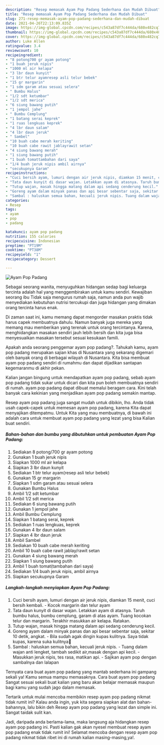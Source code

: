 ```yaml
---
description: "Resep memasak Ayam Pop Padang Sederhana dan Mudah Dibuat"
title: "Resep memasak Ayam Pop Padang Sederhana dan Mudah Dibuat"
slug: 271-resep-memasak-ayam-pop-padang-sederhana-dan-mudah-dibuat
date: 2021-04-26T22:13:09.835Z
image: https://img-global.cpcdn.com/recipes/c543a87df7c444da/680x482cq70/ayam-pop-padang-foto-resep-utama.jpg
thumbnail: https://img-global.cpcdn.com/recipes/c543a87df7c444da/680x482cq70/ayam-pop-padang-foto-resep-utama.jpg
cover: https://img-global.cpcdn.com/recipes/c543a87df7c444da/680x482cq70/ayam-pop-padang-foto-resep-utama.jpg
author: Luke Allen
ratingvalue: 3.4
reviewcount: 10
recipeingredient:
- "8 potong700 gr ayam potong"
- "1 buah jeruk nipis"
- "1000 ml air kelapa"
- "3 lbr daun kunyit"
- "1 btr telur ayamresep asli telur bebek"
- "15 gr margarin"
- "1 sdm garam atau sesuai selera"
- " Bumbu Halus"
- "1/2 sdt ketumbar"
- "1/2 sdt merica"
- "6 siung bawang putih"
- "1 jempol jahe"
- " Bumbu Cemplung"
- "1 batang serai keprek"
- "1 ruas lengkuas keprek"
- "4 lbr daun salam"
- "4 lbr daun jeruk"
- " Sambel"
- "10 buah cabe merah keriting"
- "10 buah cabe rawit jablayrawit setan"
- "4 siung bawang merah"
- "1 siung bawang putih"
- "1 buah tomattambahan dari saya"
- "1/4 buah jeruk nipis ambil airnya"
- "secukupnya Garam"
recipeinstructions:
- "Cuci bersih ayam, lumuri dengan air jeruk nipis, diamkan 15 menit, cuci bersih kembali. Kocok margarin dan telur ayam"
- "Tata daun kunyit di dasar wajan. Letakkan ayam di atasnya. Taruh bumbu halus, bumbu cemplung, garam di atas ayam. Tuang kocokan telur dan margarin. Terakhir masukkan air kelapa. Ratakan."
- "Tutup wajan, masak hingga matang dalam api sedang cenderung kecil."
- "Goreng ayam dalam minyak panas dan api besar sebentar saja, sekitar 10 detik, angkat. Bila sudah agak dingin kupas kulitnya. Saya tidak kupas, karena suka kulitnya🤭"
- "Sambal : haluskan semua bahan, kecuali jeruk nipis. Tuang dalam wajan anti lengket, tambah sedikit air,masak dengan api kecil. Masukkan jeruk nipis, tes rasa, matikan api.  Sajikan ayam pop dengan sambalnya dan lalapan"
categories:
- Resep
tags:
- ayam
- pop
- padang

katakunci: ayam pop padang 
nutrition: 155 calories
recipecuisine: Indonesian
preptime: "PT19M"
cooktime: "PT38M"
recipeyield: "1"
recipecategory: Dessert

---
```



![Ayam Pop Padang](https://img-global.cpcdn.com/recipes/c543a87df7c444da/680x482cq70/ayam-pop-padang-foto-resep-utama.jpg)

Sebagai seorang wanita, menyuguhkan hidangan sedap bagi keluarga tercinta adalah hal yang menggembirakan untuk kamu sendiri. Kewajiban seorang ibu Tidak saja mengurus rumah saja, namun anda pun wajib menyediakan kebutuhan nutrisi tercukupi dan juga hidangan yang dimakan orang tercinta harus enak.

Di zaman  saat ini, kamu memang dapat mengorder masakan praktis tidak harus capek membuatnya dahulu. Namun banyak juga mereka yang memang mau memberikan yang terenak untuk orang tercintanya. Karena, menghidangkan masakan sendiri jauh lebih bersih dan kita juga bisa menyesuaikan masakan tersebut sesuai kesukaan famili. 



Apakah anda seorang penggemar ayam pop padang?. Tahukah kamu, ayam pop padang merupakan sajian khas di Nusantara yang sekarang digemari oleh banyak orang di berbagai wilayah di Nusantara. Kita bisa membuat ayam pop padang sendiri di rumahmu dan dapat dijadikan santapan kegemaranmu di akhir pekan.

Kalian jangan bingung untuk mendapatkan ayam pop padang, sebab ayam pop padang tidak sukar untuk dicari dan kita pun boleh membuatnya sendiri di rumah. ayam pop padang dapat dibuat memalui beragam cara. Kini telah banyak cara kekinian yang menjadikan ayam pop padang semakin mantap.

Resep ayam pop padang juga sangat mudah untuk dibikin, lho. Anda tidak usah capek-capek untuk memesan ayam pop padang, karena Kita dapat menyajikan ditempatmu. Untuk Kita yang mau membuatnya, di bawah ini adalah cara untuk membuat ayam pop padang yang lezat yang bisa Kalian buat sendiri.

<!--inarticleads1-->

##### Bahan-bahan dan bumbu yang dibutuhkan untuk pembuatan Ayam Pop Padang:

1. Sediakan 8 potong/700 gr ayam potong
1. Gunakan 1 buah jeruk nipis
1. Siapkan 1000 ml air kelapa
1. Siapkan 3 lbr daun kunyit
1. Sediakan 1 btr telur ayam(resep asli telur bebek)
1. Gunakan 15 gr margarin
1. Siapkan 1 sdm garam atau sesuai selera
1. Gunakan  Bumbu Halus
1. Ambil 1/2 sdt ketumbar
1. Ambil 1/2 sdt merica
1. Sediakan 6 siung bawang putih
1. Gunakan 1 jempol jahe
1. Ambil  Bumbu Cemplung
1. Siapkan 1 batang serai, keprek
1. Sediakan 1 ruas lengkuas, keprek
1. Gunakan 4 lbr daun salam
1. Siapkan 4 lbr daun jeruk
1. Ambil  Sambel
1. Sediakan 10 buah cabe merah keriting
1. Ambil 10 buah cabe rawit jablay/rawit setan
1. Gunakan 4 siung bawang merah
1. Siapkan 1 siung bawang putih
1. Ambil 1 buah tomat(tambahan dari saya)
1. Sediakan 1/4 buah jeruk nipis, ambil airnya
1. Siapkan secukupnya Garam




<!--inarticleads2-->

##### Langkah-langkah menyiapkan Ayam Pop Padang:

1. Cuci bersih ayam, lumuri dengan air jeruk nipis, diamkan 15 menit, cuci bersih kembali. - Kocok margarin dan telur ayam
1. Tata daun kunyit di dasar wajan. Letakkan ayam di atasnya. Taruh bumbu halus, bumbu cemplung, garam di atas ayam. Tuang kocokan telur dan margarin. Terakhir masukkan air kelapa. Ratakan.
1. Tutup wajan, masak hingga matang dalam api sedang cenderung kecil.
1. Goreng ayam dalam minyak panas dan api besar sebentar saja, sekitar 10 detik, angkat. - Bila sudah agak dingin kupas kulitnya. Saya tidak kupas, karena suka kulitnya🤭
1. Sambal : haluskan semua bahan, kecuali jeruk nipis. - Tuang dalam wajan anti lengket, tambah sedikit air,masak dengan api kecil. - Masukkan jeruk nipis, tes rasa, matikan api.  - Sajikan ayam pop dengan sambalnya dan lalapan




Ternyata cara buat ayam pop padang yang mantab sederhana ini gampang sekali ya! Kamu semua mampu memasaknya. Cara buat ayam pop padang Sangat sesuai sekali buat kalian yang baru akan belajar memasak maupun bagi kamu yang sudah jago dalam memasak.

Tertarik untuk mulai mencoba membikin resep ayam pop padang nikmat tidak rumit ini? Kalau anda ingin, yuk kita segera siapkan alat dan bahan-bahannya, lalu bikin deh Resep ayam pop padang yang lezat dan simple ini. Sangat taidak sulit kan. 

Jadi, daripada anda berlama-lama, maka langsung aja hidangkan resep ayam pop padang ini. Pasti kalian gak akan nyesel membuat resep ayam pop padang enak tidak rumit ini! Selamat mencoba dengan resep ayam pop padang nikmat tidak ribet ini di rumah kalian masing-masing,ya!.

